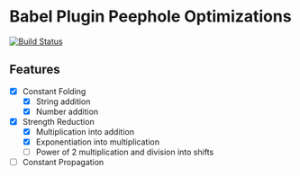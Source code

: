 # Babel Plugin Peephole Optimizations

[![Build Status](https://travis-ci.com/hachibu/babel-plugin-peephole-optimizations.svg?branch=master)](https://travis-ci.com/hachibu/babel-plugin-peephole-optimizations)

## Features

  - [x] Constant Folding
    - [x] String addition
    - [x] Number addition

  - [x] Strength Reduction
    - [x] Multiplication into addition
    - [x] Exponentiation into multiplication
    - [ ] Power of 2 multiplication and division into shifts

  - [ ] Constant Propagation
